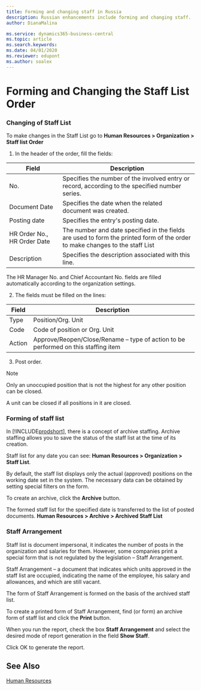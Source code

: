 ```yaml
---
title: Forming and changing staff in Russia
description: Russian enhancements include forming and changing staff.
author: DianaMalina

ms.service: dynamics365-business-central
ms.topic: article
ms.search.keywords:
ms.date: 04/01/2020
ms.reviewer: edupont
ms.author: soalex
---
```

# Forming and Changing the Staff List Order

### Changing of Staff List

To make changes in the Staff List  go to **Human Resources > Organization > Staff list Order**

1. In the header of the order, fill the fields:

| Field                       | Description                                                  |
| --------------------------- | ------------------------------------------------------------ |
| No.                         | Specifies the number of the involved entry or record, according to the specified number series. |
| Document Date               | Specifies the date when the related document was created.    |
| Posting date                | Specifies the entry's posting date.                          |
| HR Order No., HR Order Date | The number and date specified in the fields are used to form the printed form of the order to make changes to the staff List |
| Description                 | Specifies the description associated with this line.         |

The HR Manager No. and Chief Accountant No. fields are filled automatically according to the organization settings.

2. The fields must be filled on the lines:

| Field  | Description                                                  |
| ------ | ------------------------------------------------------------ |
| Type   | Position/Org. Unit                                           |
| Code   | Code of position or Org. Unit                                |
| Action | Approve/Reopen/Close/Rename – type of action to be performed on this staffing item |

3. Post order.

> [!NOTE]
> Only an unoccupied position that is not the highest for any other position can be closed.
>
> A unit can be closed if all positions in it are closed.

### Forming of staff list

In [!INCLUDE[prodshort](../../includes/prodshort.md)], there is a concept of archive staffing. Archive staffing allows you to save the status of the staff list at the time of its creation.

Staff list for any date you can see: **Human Resources > Organization > Staff List**.

By default, the staff list displays only the actual (approved) positions on the working date set in the system. The necessary data can be obtained by setting special filters on the form.

To create an archive, click the **Archive** button.

The formed staff list for the specified date is transferred to the list of posted documents. **Human Resources > Archive > Archived Staff List**

### Staff Arrangement

Staff list is document impersonal, it indicates the number of posts in the organization and salaries for them. However, some companies print a special form that is not regulated by the legislation – Staff Arrangement.

Staff Arrangement – a document that indicates which units approved in the staff list are occupied, indicating the name of the employee, his salary and allowances, and which are still vacant.

The form of  Staff Arrangement is formed on the basis of the archived staff list.

To create a printed form of Staff Arrangement, find (or form) an archive form of staff list and click the **Print** button.

When you run the report, check the box **Staff Arrangement** and select the desired mode of report generation in the field **Show Staff**.

Click OK to generate the report.

## See Also

[Human Resources](Human-Resources.md)
